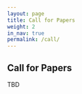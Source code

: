 ```yaml
---
layout: page
title: Call for Papers
weight: 2
in_nav: true
permalink: /call/
---
```


## Call for Papers
TBD